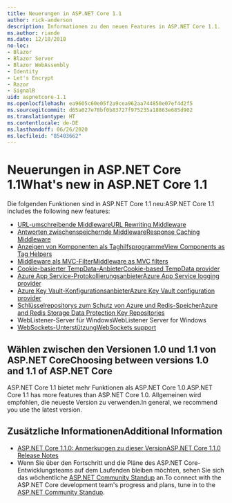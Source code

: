 ```yaml
---
title: Neuerungen in ASP.NET Core 1.1
author: rick-anderson
description: Informationen zu den neuen Features in ASP.NET Core 1.1.
ms.author: riande
ms.date: 12/18/2018
no-loc:
- Blazor
- Blazor Server
- Blazor WebAssembly
- Identity
- Let's Encrypt
- Razor
- SignalR
uid: aspnetcore-1.1
ms.openlocfilehash: ea9605c60e05f2a9cea962aa744850e07ef4d2f5
ms.sourcegitcommit: d65a027e78bf0b83727f975235a18863e685d902
ms.translationtype: HT
ms.contentlocale: de-DE
ms.lasthandoff: 06/26/2020
ms.locfileid: "85403662"
---
```

# <a name="whats-new-in-aspnet-core-11"></a><span data-ttu-id="58605-103">Neuerungen in ASP.NET Core 1.1</span><span class="sxs-lookup"><span data-stu-id="58605-103">What's new in ASP.NET Core 1.1</span></span>

<span data-ttu-id="58605-104">Die folgenden Funktionen sind in ASP.NET Core 1.1 neu:</span><span class="sxs-lookup"><span data-stu-id="58605-104">ASP.NET Core 1.1 includes the following new features:</span></span>

- [<span data-ttu-id="58605-105">URL-umschreibende Middleware</span><span class="sxs-lookup"><span data-stu-id="58605-105">URL Rewriting Middleware</span></span>](xref:fundamentals/url-rewriting)
- [<span data-ttu-id="58605-106">Antworten zwischenspeichernde Middleware</span><span class="sxs-lookup"><span data-stu-id="58605-106">Response Caching Middleware</span></span>](xref:performance/caching/middleware)
- [<span data-ttu-id="58605-107">Anzeigen von Komponenten als Taghilfsprogramme</span><span class="sxs-lookup"><span data-stu-id="58605-107">View Components as Tag Helpers</span></span>](xref:mvc/views/view-components#invoking-a-view-component-as-a-tag-helper)
- [<span data-ttu-id="58605-108">Middleware als MVC-Filter</span><span class="sxs-lookup"><span data-stu-id="58605-108">Middleware as MVC filters</span></span>](xref:mvc/controllers/filters#using-middleware-in-the-filter-pipeline)
- [<span data-ttu-id="58605-109">Cookie-basierter TempData-Anbieter</span><span class="sxs-lookup"><span data-stu-id="58605-109">Cookie-based TempData provider</span></span>](xref:fundamentals/app-state#tempdata)
- [<span data-ttu-id="58605-110">Azure App Service-Protokollierungsanbieter</span><span class="sxs-lookup"><span data-stu-id="58605-110">Azure App Service logging provider</span></span>](xref:fundamentals/logging/index#azure-app-service-provider)
- [<span data-ttu-id="58605-111">Azure Key Vault-Konfigurationsanbieter</span><span class="sxs-lookup"><span data-stu-id="58605-111">Azure Key Vault configuration provider</span></span>](xref:security/key-vault-configuration)
- [<span data-ttu-id="58605-112">Schlüsselrepositorys zum Schutz von Azure und Redis-Speicher</span><span class="sxs-lookup"><span data-stu-id="58605-112">Azure and Redis Storage Data Protection Key Repositories</span></span>](xref:security/data-protection/implementation/key-storage-providers)
- <span data-ttu-id="58605-113">WebListener-Server für Windows</span><span class="sxs-lookup"><span data-stu-id="58605-113">WebListener Server for Windows</span></span>
- [<span data-ttu-id="58605-114">WebSockets-Unterstützung</span><span class="sxs-lookup"><span data-stu-id="58605-114">WebSockets support</span></span>](xref:fundamentals/websockets)

## <a name="choosing-between-versions-10-and-11-of-aspnet-core"></a><span data-ttu-id="58605-115">Wählen zwischen den Versionen 1.0 und 1.1 von ASP.NET Core</span><span class="sxs-lookup"><span data-stu-id="58605-115">Choosing between versions 1.0 and 1.1 of ASP.NET Core</span></span>

<span data-ttu-id="58605-116">ASP.NET Core 1.1 bietet mehr Funktionen als ASP.NET Core 1.0.</span><span class="sxs-lookup"><span data-stu-id="58605-116">ASP.NET Core 1.1 has more features than ASP.NET Core 1.0.</span></span> <span data-ttu-id="58605-117">Allgemeinen wird empfohlen, die neueste Version zu verwenden.</span><span class="sxs-lookup"><span data-stu-id="58605-117">In general, we recommend you use the latest version.</span></span>

## <a name="additional-information"></a><span data-ttu-id="58605-118">Zusätzliche Informationen</span><span class="sxs-lookup"><span data-stu-id="58605-118">Additional Information</span></span>

- [<span data-ttu-id="58605-119">ASP.NET Core 1.1.0: Anmerkungen zu dieser Version</span><span class="sxs-lookup"><span data-stu-id="58605-119">ASP.NET Core 1.1.0 Release Notes</span></span>](https://github.com/dotnet/aspnetcore/releases/tag/1.1.0)
- <span data-ttu-id="58605-120">Wenn Sie über den Fortschritt und die Pläne des ASP.NET Core-Entwicklungsteams auf dem Laufenden bleiben möchten, sehen Sie sich das wöchentliche [ASP.NET Community Standup](https://live.asp.net/) an.</span><span class="sxs-lookup"><span data-stu-id="58605-120">To connect with the ASP.NET Core development team's progress and plans, tune in to the [ASP.NET Community Standup](https://live.asp.net/).</span></span>
